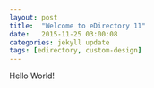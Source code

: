```yaml
---
layout: post
title:  "Welcome to eDirectory 11"
date:   2015-11-25 03:00:08
categories: jekyll update
tags: [edirectory, custom-design]
---
```

Hello World! 